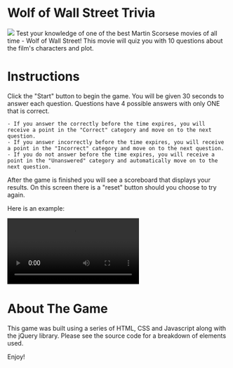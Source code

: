 # Wolf of Wall Street Trivia
<img src = "https://jstep1.github.io/TriviaGame/assets/images/wowstrivia.jpg">
Test your knowledge of one of the best Martin Scorsese movies of all time - Wolf of Wall Street! This movie will quiz you with 10 questions about the film's characters and plot.

# Instructions
Click the "Start" button to begin the game. You will be given 30 seconds to answer each question. Questions have 4 possible answers with only ONE that is correct.

    - If you answer the correctly before the time expires, you will receive a point in the "Correct" category and move on to the next question.
    - If you answer incorrectly before the time expires, you will receive a point in the "Incorrect" category and move on to the next question.
    - If you do not answer before the time expires, you will receive a point in the "Unanswered" category and automatically move on to the next question.

After the game is finished you will see a scoreboard that displays your results. On this screen there is a "reset" button should you choose to try again.

Here is an example:

![wolfofwallstreettrivia](assets/images/Wolf_of_Wall_Street_Trivia.webm)

# About The Game
This game was built using a series of HTML, CSS and Javascript along with the jQuery library. Please see the source code for a breakdown of elements used.

Enjoy!